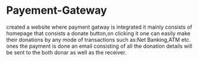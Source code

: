 # Payement-Gateway
created a website where payment gatway is integrated
it mainly consists of homepage that consists a donate button,on clicking it one can easily make their donations by any mode of transactions such as:Net Banking,ATM etc.
ones the payment is done an email consisting of all the donation details will be sent to the both donar as well as the receiver.
